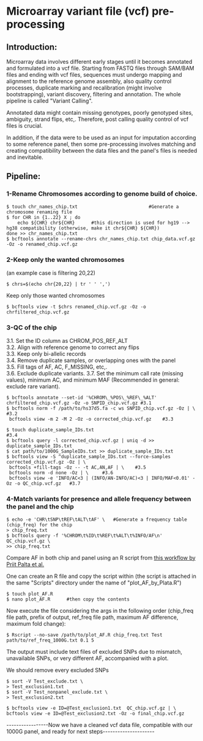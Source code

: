 # Microarray variant file (vcf) pre-processing  
  
## Introduction:  
  
Microarray data involves different early stages until it becomes annotated and formulated into a vcf file. Starting from FASTQ files through SAM/BAM files and ending with vcf files, sequences must undergo mapping and alignment to the reference genome assembly, also quality control processes, duplicate marking and recalibration (might involve bootstrapping), variant discovery, filtering and annotation. The whole pipeline is called "Variant Calling".  
  
Annotated data might contain missing genotypes, poorly genotyped sites, ambiguity, strand flips, etc,. Therefore, post calling quality control of vcf files is crucial.  
  
In addition, if the data were to be used as an input for imputation according to some reference panel, then some pre-processing involves matching and creating compatibility between the data files and the panel's files is needed and inevitable.  
  
## Pipeline:  
  
### 1-Rename Chromosomes according to genome build of choice.
  
    $ touch chr_names_chip.txt                          #Generate a chromosome renaming file  
    $ for CHR in {1..22} X ; do           
        echo ${CHR} chr${CHR}      #this direction is used for hg19 --> hg38 compatibility (otherwise, make it chr${CHR} ${CHR})  
    done >> chr_names_chip.txt  
    $ bcftools annotate --rename-chrs chr_names_chip.txt chip_data.vcf.gz -Oz -o renamed_chip.vcf.gz   
    
  
### 2-Keep only the wanted chromosomes   
(an example case is filtering 20,22)  
  
    $ chrs=$(echo chr{20,22} | tr ' ' ',')  
  
Keep only those wanted chromosomes  

    $ bcftools view -t $chrs renamed_chip.vcf.gz -Oz -o chrfiltered_chip.vcf.gz
  
### 3-QC of the chip  
3.1. Set the ID column as CHROM_POS_REF_ALT  
3.2. Align with reference genome to correct any flips  
3.3. Keep only bi-allelic records  
3.4. Remove duplicate samples, or overlapping ones with the panel  
3.5. Fill tags of AF, AC, F_MISSING, etc,.  
3.6. Exclude duplicate variants.
3.7. Set the minimum call rate (missing values), minimum AC, and minimum MAF (Recommended in general: exclude rare variant).  
  
    $ bcftools annotate --set-id '%CHROM\_%POS\_%REF\_%ALT' chrfiltered_chip.vcf.gz -Oz -o SNPID_chip.vcf.gz #3.1    
    $ bcftools norm -f /path/to/hs37d5.fa -c ws SNPID_chip.vcf.gz -Oz | \ #3.2    
     bcftools view -m 2 -M 2 -Oz -o corrected_chip.vcf.gz    #3.3    

    $ touch duplicate_sample_IDs.txt                                                        #3.4
    $ bcftools query -l corrected_chip.vcf.gz | uniq -d >> duplicate_sample_IDs.txt    
    $ cat path/to/1000G_SampleIDs.txt >> duplicate_sample_IDs.txt   
    $ bcftools view -S ^duplicate_sample_IDs.txt --force-samples corrected_chip.vcf.gz -Oz | \  
     bcftools +fill-tags -Oz -- -t AC,AN,AF | \    #3.5    
     bcftools norm -d none -Oz | \     #3.6    
     bcftools view -e 'INFO/AC<3 | (INFO/AN-INFO/AC)<3 | INFO/MAF<0.01' -Oz -o QC_chip.vcf.gz   #3.7   

### 4-Match variants for presence and allele frequency between the panel and the chip  

    $ echo -e 'CHR\tSNP\tREF\tALT\tAF' \   #Generate a frequency table (chip_freq) for the chip     
    > chip_freq.txt     
    $ bcftools query -f '%CHROM\t%ID\t%REF\t%ALT\t%INFO/AF\n' QC_chip.vcf.gz \
    >> chip_freq.txt

Compare AF in both chip and panel using an R script from <a href="https://www.protocols.io/view/genotype-imputation-workflow-v3-0-e6nvw78dlmkj/v2">this workflow by Priit Palta et al.</a>     

One can create an R file and copy the script within (the script is attached in the same "Scripts" directory under the name of "plot_AF_by_Plata.R")    

    $ touch plot_AF.R     
    $ nano plot_AF.R      #then copy the contents     

Now execute the file considering the args in the following order (chip_freq file path, prefix of output, ref_freq file path, maximum AF difference, maximum fold change):     
  
    $ Rscript --no-save /path/to/plot_AF.R chip_freq.txt Test path/to/ref_freq_1000G.txt 0.1 5  
    
The output must include text files of excluded SNPs due to mismatch, unavailable SNPs, or very different AF, accompanied with a plot.   

We should remove every excluded SNPs    

    $ sort -V Test_exclude.txt \
    > Test_exclusion1.txt
    $ sort -V Test_nonpanel_exclude.txt \
    > Test_exclusion2.txt
    
    $ bcftools view -e ID=@Test_exclusion1.txt  QC_chip.vcf.gz | \  
    bcftools view -e ID=@Test_exclusion2.txt -Oz -o final_chip.vcf.gz
    
-----------------Now we have a cleaned vcf data file, compatible with our 1000G panel, and ready for next steps---------------------
